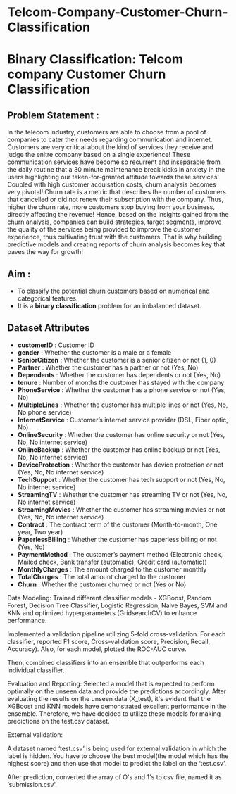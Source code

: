 # Telcom-Company-Customer-Churn-Classification

# Binary Classification: Telcom company Customer Churn Classification
## Problem Statement :

In the telecom industry, customers are able to choose from a pool of companies to cater their needs regarding communication and internet. Customers are very critical about the kind of services they receive and judge the enitre company based on a single experience! These communication services have become so recurrent and inseparable from the daily routine that a 30 minute maintenance break kicks in anxiety in the users highlighting our taken-for-granted attitude towards these services! Coupled with high customer acquisation costs, churn analysis becomes very pivotal! Churn rate is a metric that describes the number of customers that cancelled or did not renew their subscription with the company. Thus, higher the churn rate, more customers stop buying from your business, directly affecting the revenue! Hence, based on the insights gained from the churn analysis, companies can build strategies, target segments, improve the quality of the services being provided to improve the customer experience, thus cultivating trust with the customers. That is why building predictive models and creating reports of churn analysis becomes key that paves the way for growth!

## Aim :
- To classify the potential churn customers based on numerical and categorical features.
- It is a **binary classification** problem for an imbalanced dataset.

## Dataset Attributes
    
- **customerID** : Customer ID
- **gender** : Whether the customer is a male or a female
- **SeniorCitizen** : Whether the customer is a senior citizen or not (1, 0)
- **Partner** : Whether the customer has a partner or not (Yes, No)
- **Dependents** : Whether the customer has dependents or not (Yes, No)
- **tenure** : Number of months the customer has stayed with the company
- **PhoneService** : Whether the customer has a phone service or not (Yes, No)
- **MultipleLines** : Whether the customer has multiple lines or not (Yes, No, No phone service)
- **InternetService** : Customer’s internet service provider (DSL, Fiber optic, No)
- **OnlineSecurity** : Whether the customer has online security or not (Yes, No, No internet service)
- **OnlineBackup** : Whether the customer has online backup or not (Yes, No, No internet service)
- **DeviceProtection** : Whether the customer has device protection or not (Yes, No, No internet service)
- **TechSupport** : Whether the customer has tech support or not (Yes, No, No internet service)
- **StreamingTV** : Whether the customer has streaming TV or not (Yes, No, No internet service)
- **StreamingMovies** : Whether the customer has streaming movies or not (Yes, No, No internet service)
- **Contract** : The contract term of the customer (Month-to-month, One year, Two year)
- **PaperlessBilling** : Whether the customer has paperless billing or not (Yes, No)
- **PaymentMethod** : The customer’s payment method (Electronic check, Mailed check, Bank transfer (automatic), Credit card (automatic))
- **MonthlyCharges** : The amount charged to the customer monthly
- **TotalCharges** : The total amount charged to the customer
- **Churn** : Whether the customer churned or not (Yes or No)

Data Modeling:
Trained different classifier models - XGBoost, Random Forest, Decision Tree Classifier, Logistic Regression, Naive Bayes, SVM and KNN  and optimized hyperparameters (GridsearchCV) to enhance performance.

Implemented a validation pipeline utilizing 5-fold cross-validation. For each classifier, reported F1 score, Cross-validation score, Precision, Recall, Accuracy). Also, for each model, plotted the ROC-AUC curve.

Then, combined classifiers into an ensemble that outperforms each individual classifier. 

Evaluation and Reporting:
Selected a model that is expected to perform optimally on the unseen data and provide the predictions accordingly. After evaluating the results on the unseen data (X_test), it's evident that the XGBoost and KNN models have demonstrated excellent performance in the ensemble. Therefore, we have decided to utilize these models for making predictions on the test.csv dataset.

External validation:

A dataset named ‘test.csv’ is being used for external validation in which the label is hidden. You have to choose the best model(the model which has the highest score) and then use that model to predict the label on the ‘test.csv’.

After prediction, converted the array of O's and 1's to csv file, named it as ‘submission.csv'.


